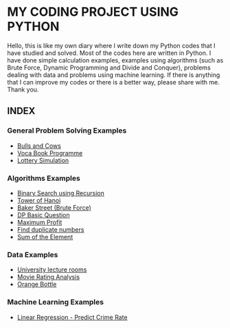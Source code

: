 # MY CODING PROJECT USING PYTHON

Hello, this is like my own diary where I write down my Python codes that I have studied and solved.
Most of the codes here are written in Python.
I have done simple calculation examples, examples using algorithms (such as Brute Force, Dynamic Programming and Divide and Conquer), problems dealing with data and problems using machine learning.
If there is anything that I can improve my codes or there is a better way, please share with me.
Thank you.

## INDEX

### General Problem Solving Examples
- [Bulls and Cows](https://github.com/jaewon4067/Codes_with_Python/blob/main/problem%20solving/Bulls%20and%20Cows)
- [Voca Book Programme](https://github.com/jaewon4067/Codes_with_Python/blob/main/problem%20solving/Vocabulary%20book%20programme)
- [Lottery Simulation](https://github.com/jaewon4067/Codes_with_Python/blob/main/problem%20solving/Lottery%20Simulation)

### Algorithms Examples
- [Binary Search using Recursion](https://github.com/jaewon4067/Codes_with_Python/blob/main/Algorithms%20Examples/Binary%20Search%20using%20Recursion.py)
- [Tower of Hanoi](https://github.com/jaewon4067/Codes_with_Python/blob/main/Algorithms%20Examples/Tower%20of%20Hanoi.py)
- [Baker Street (Brute Force)](https://github.com/jaewon4067/Codes_with_Python/blob/main/Algorithms%20Examples/Baker%20Street%20(Brute%20Force).py)
- [DP Basic Question](https://github.com/jaewon4067/Codes_with_Python/blob/main/Algorithms%20Examples/DP%20Basic%20Question.py)
- [Maximum Profit](https://github.com/jaewon4067/Codes_with_Python/blob/main/Algorithms%20Examples/Maximum%20Profit.py)
- [Find duplicate numbers](https://github.com/jaewon4067/Codes_with_Python/blob/main/Algorithms%20Examples/Find%20duplicate%20numbers.py)
- [Sum of the Element](https://github.com/jaewon4067/Codes_with_Python/blob/main/Algorithms%20Examples/Sum%20of%20the%20Element.py)

### Data Examples
- [University lecture rooms](https://github.com/jaewon4067/Codes_with_Python/blob/main/Data%20Examples/University%20lecture%20rooms.ipynb)
- [Movie Rating Analysis](https://github.com/jaewon4067/Codes_with_Python/blob/main/Data%20Examples/Movie%20rating%20analysis.ipynb)
- [Orange Bottle](https://github.com/jaewon4067/Codes_with_Python/blob/main/Data%20Examples/Orange%20Bottle.ipynb)

### Machine Learning Examples
- [Linear Regression - Predict Crime Rate](https://github.com/jaewon4067/Codes_with_Python/blob/main/Machine%20Learning/Linear%20Regression%20-%20Predict%20Crime%20rate.ipynb)
  

